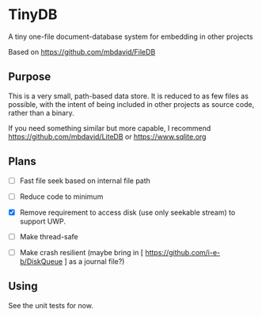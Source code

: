 # TinyDB
A tiny one-file document-database system for embedding in other projects

Based on https://github.com/mbdavid/FileDB

## Purpose

This is a very small, path-based data store. It is reduced to as few files as possible, with the intent of being included in other projects as source code, rather than a binary.

If you need something similar but more capable, I recommend https://github.com/mbdavid/LiteDB or https://www.sqlite.org

## Plans

* [ ] Fast file seek based on internal file path
* [ ] Reduce code to minimum
* [x] Remove requirement to access disk (use only seekable stream) to support UWP.
* [ ] Make thread-safe
* [ ] Make crash resilient (maybe bring in [ https://github.com/i-e-b/DiskQueue ] as a journal file?)


## Using

See the unit tests for now.
